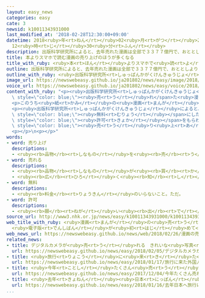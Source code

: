 ```yaml
---
layout: easy_news
categories: easy
cate: 3
newsid: k10011343931000
last_modified_at: '2018-02-28T12:30:00+09:00'
datetime: 2018<ruby>年<rt>ねん</rt></ruby>02<ruby>月<rt>がつ</rt></ruby>28<ruby>日<rt>にち</rt></ruby>
  12<ruby>時<rt>じ</rt></ruby>30<ruby>分<rt>ふん</rt></ruby>
description: 出版科学研究所によると、去年売れた漫画は全部で３３７７億円で、おととしより０．９％少なくなりました。
title: 本よりスマホで読む漫画の売り上げのほうが多くなる
title_with_ruby: <ruby>本<rt>ほん</rt></ruby>よりスマホで<ruby>読<rt>よ</rt></ruby>む<ruby>漫画<rt>まんが</rt></ruby>の<ruby>売<rt>う</rt></ruby>り<ruby>上<rt>あ</rt></ruby>げのほうが<ruby>多<rt>おお</rt></ruby>くなる
outline: 出版科学研究所によると、去年売れた漫画は全部で３３７７億円で、おととしより０．９％少なくなりました。
outline_with_ruby: <ruby>出版科学研究所<rt>しゅっぱんかがくけんきゅうじょ</rt></ruby>によると、<ruby>去年<rt>きょねん</rt></ruby><ruby>売<rt>う</rt></ruby>れた<ruby>漫画<rt>まんが</rt></ruby>は<ruby>全部<rt>ぜんぶ</rt></ruby>で３３７７<ruby>億<rt>おく</rt></ruby><ruby>円<rt>えん</rt></ruby>で、おととしより０．９％<ruby>少<rt>すく</rt></ruby>なくなりました。
image_url: https://newswebeasy.github.io/ja201802/news/easy/image/2018/02/28/k10011343931000.jpg
voice_url: https://newswebeasy.github.io/ja201802/news/easy/voice/2018/02/28/k10011343931000.mp3
content_with_ruby: "<p><ruby>出版科学研究所<rt>しゅっぱんかがくけんきゅうじょ</rt></ruby>によると、<ruby>去年<rt>きょねん</rt></ruby><span\
  \ style=\"color: blue;\"><ruby>売<rt>う</rt></ruby>れ</span>た<ruby>漫画<rt>まんが</rt></ruby>は<ruby>全部<rt>ぜんぶ</rt></ruby>で３３７７<ruby>億<rt>おく</rt></ruby><ruby>円<rt>えん</rt></ruby>で、おととしより０．９％<ruby>少<rt>すく</rt></ruby>なくなりました。</p>\n\
  <p>このうち<ruby>紙<rt>かみ</rt></ruby>の<ruby>漫画<rt>まんが</rt></ruby>の<ruby>本<rt>ほん</rt></ruby>は１６６６<ruby>億<rt>おく</rt></ruby><ruby>円<rt>えん</rt></ruby>で、おととしより１４％<ruby>以上<rt>いじょう</rt></ruby><ruby>少<rt>すく</rt></ruby>なくなりました。スマホ（スマートフォン）やパソコンなどで<ruby>読<rt>よ</rt></ruby>む<ruby>電子<rt>でんし</rt></ruby><ruby>版<rt>ばん</rt></ruby>の<ruby>漫画<rt>まんが</rt></ruby>は１７１１<ruby>億<rt>おく</rt></ruby><ruby>円<rt>えん</rt></ruby>で、おととしより１７％<ruby>以上<rt>いじょう</rt></ruby><ruby>増<rt>ふ</rt></ruby>えました。<ruby>電子<rt>でんし</rt></ruby><ruby>版<rt>ばん</rt></ruby>が<ruby>紙<rt>かみ</rt></ruby>の<ruby>漫画<rt>まんが</rt></ruby>より<ruby>初<rt>はじ</rt></ruby>めて<ruby>多<rt>おお</rt></ruby>くなりました。</p>\n\
  <p><ruby>出版科学研究所<rt>しゅっぱんかがくけんきゅうじょ</rt></ruby>によると、<ruby>電子<rt>でんし</rt></ruby><ruby>版<rt>ばん</rt></ruby>の<ruby>漫画<rt>まんが</rt></ruby>は<span\
  \ style=\"color: blue;\"><ruby>無料<rt>むりょう</rt></ruby></span>にしたり<ruby>安<rt>やす</rt></ruby>くしたりすることがあるため、<ruby>電子<rt>でんし</rt></ruby><ruby>版<rt>ばん</rt></ruby>で<ruby>読<rt>よ</rt></ruby>む<ruby>人<rt>ひと</rt></ruby>が<ruby>増<rt>ふ</rt></ruby>えています。しかし、<span\
  \ style=\"color: blue;\"><ruby>許可<rt>きょか</rt></ruby></span>をもらわないでコピーした<ruby>漫画<rt>まんが</rt></ruby>をインターネットで<ruby>読<rt>よ</rt></ruby>む<ruby>人<rt>ひと</rt></ruby>が<ruby>増<rt>ふ</rt></ruby>えているため、<ruby>漫画<rt>まんが</rt></ruby><ruby>全部<rt>ぜんぶ</rt></ruby>の<span\
  \ style=\"color: blue;\"><ruby>売<rt>う</rt></ruby>り<ruby>上<rt>あ</rt></ruby>げ</span>は<ruby>少<rt>すく</rt></ruby>なくなっています。</p>\n\
  <p></p>\n<p></p>"
words:
- word: 売り上げ
  descriptions:
  - <ruby><rb>品物</rb><rt>しなもの</rt></ruby>を<ruby><rb>売</rb><rt>う</rt></ruby>って<ruby><rb>得</rb><rt>え</rt></ruby>たお<ruby><rb>金</rb><rt>かね</rt></ruby>。
- word: 売れる
  descriptions:
  - <ruby><rb>品物</rb><rt>しなもの</rt></ruby>が<ruby><rb>買</rb><rt>か</rt></ruby>われる。
  - <ruby><rb>広</rb><rt>ひろ</rt></ruby>く<ruby><rb>知</rb><rt>し</rt></ruby>られる。
- word: 無料
  descriptions:
  - <ruby><rb>料金</rb><rt>りょうきん</rt></ruby>のいらないこと。ただ。
- word: 許可
  descriptions:
  - <ruby><rb>願</rb><rt>ねが</rt></ruby>い<ruby><rb>出</rb><rt>で</rt></ruby>ていたことを、よいと<ruby><rb>許</rb><rt>ゆる</rt></ruby>すこと。<ruby><rb>許</rb><rt>ゆる</rt></ruby>し。
source_url: http://www3.nhk.or.jp/news/easy/k10011343931000/k10011343931000.html
web_title_with_ruby: <ruby>漫画<rt>まんが</rt></ruby>の<ruby>売<rt>う</rt></ruby>り<ruby>上<rt>あ</rt></ruby>げ
  <ruby>電子版<rt>でんしばん</rt></ruby>が<ruby>初<rt>はじ</rt></ruby>めて<ruby>紙<rt>し</rt></ruby>を<ruby>上回<rt>うわまわ</rt></ruby>る
web_news_url: https://newswebeasy.github.io/news/web/2018/02/26/漫画の売り上げ-電子版が初めて紙を上回る
related_news:
- title: デジタルカメラが<ruby>売<rt>う</rt></ruby>れる　きれいな<ruby>写真<rt>しゃしん</rt></ruby>をみんなに<ruby>見<rt>み</rt></ruby>せたい
  url: https://newswebeasy.github.io/news/easy/2018/02/05/デジタルカメラが売れる-きれいな写真をみんなに見せたい
- title: <ruby>旅行<rt>りょこう</rt></ruby>に<ruby>来<rt>き</rt></ruby>た<ruby>外国人<rt>がいこくじん</rt></ruby>が<ruby>使<rt>つか</rt></ruby>ったお<ruby>金<rt>かね</rt></ruby>　<ruby>初<rt>はじ</rt></ruby>めて４<ruby>兆<rt>ちょう</rt></ruby><ruby>円<rt>えん</rt></ruby><ruby>以上<rt>いじょう</rt></ruby>になる
  url: https://newswebeasy.github.io/news/easy/2018/01/17/旅行に来た外国人が使ったお金-初めて4兆円以上になる
- title: <ruby>今年<rt>ことし</rt></ruby>たくさん<ruby>売<rt>う</rt></ruby>れた<ruby>本<rt>ほん</rt></ruby>を<ruby>発表<rt>はっぴょう</rt></ruby>
  url: https://newswebeasy.github.io/news/easy/2017/12/04/今年たくさん売れた本を発表
- title: <ruby>去年<rt>きょねん</rt></ruby><ruby>日本<rt>にっぽん</rt></ruby>へ<ruby>旅行<rt>りょこう</rt></ruby>に<ruby>来<rt>き</rt></ruby>た<ruby>外国人<rt>がいこくじん</rt></ruby>はいちばん<ruby>多<rt>おお</rt></ruby>い２８６９<ruby>万<rt>まん</rt></ruby><ruby>人<rt>にん</rt></ruby>
  url: https://newswebeasy.github.io/news/easy/2018/01/16/去年日本へ旅行に来た外国人はいちばん多い2869万人
...
```

